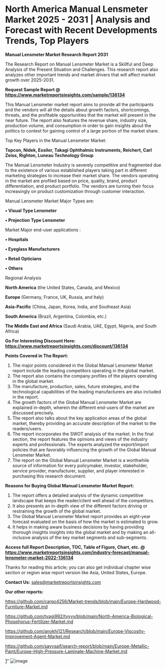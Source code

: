 # North America Manual Lensmeter Market 2025 - 2031 | Analysis and Forecast with Recent Developments Trends, Top Players

<strong>Manual Lensmeter Market Research Report 2031</strong>

The Research Report on Manual Lensmeter Market is a Skillful and Deep Analysis of the Present Situation and Challenges. This research report also analyzes other important trends and market drivers that will affect market growth over 2025-2031.

<strong>Request Sample Report @ <a href=https://www.marketreportsinsights.com/sample/136134>https://www.marketreportsinsights.com/sample/136134</a></strong>

This Manual Lensmeter market report aims to provide all the participants and the vendors will all the details about growth factors, shortcomings, threats, and the profitable opportunities that the market will present in the near future. The report also features the revenue share, industry size, production volume, and consumption in order to gain insights about the politics to contest for gaining control of a large portion of the market share.

Top Key Players in the Manual Lensmeter Market:

<strong>Topcon, Nidek, Essilor, Takagi Ophthalmic Instruments, Reichert, Carl Zeiss, Righton, Luneau Technology Group</strong>

The Manual Lensmeter Industry is severely competitive and fragmented due to the existence of various established players taking part in different marketing strategies to increase their market share. The vendors operating in the market are profiled based on price, quality, brand, product differentiation, and product portfolio. The vendors are turning their focus increasingly on product customization through customer interaction.

Manual Lensmeter Market Major Types are:

<strong>• Visual Type Lensmeter

• Projection Type Lensmeter</strong>

Market Major end-user applications :

<strong>• Hospitals

• Eyeglass Manufacturers

• Retail Opticians

• Others</strong>

Regional Analysis

</u><strong><b>North America</b></strong> (the United States, Canada, and Mexico)

<strong><b>Europe </b></strong>(Germany, France, UK, Russia, and Italy)

<strong><b>Asia-Pacific</b></strong> (China, Japan, Korea, India, and Southeast Asia)

<strong><b>South America</b></strong> (Brazil, Argentina, Colombia, etc.)

<strong><b>The Middle East and Africa</b></strong> (Saudi Arabia, UAE, Egypt, Nigeria, and South Africa)

<strong>Go For Interesting Discount Here: <a href=https://www.marketreportsinsights.com/discount/136134>https://www.marketreportsinsights.com/discount/136134</a></strong>

<strong>Points Covered in The Report:</strong>
<ol>
  <li>The major points considered in the Global Manual Lensmeter Market report include the leading competitors operating in the global market.</li>
  <li>The report also contains the company profiles of the players operating in the global market.</li>
  <li>The manufacture, production, sales, future strategies, and the technological capabilities of the leading manufacturers are also included in the report.</li>
  <li>The growth factors of the Global Manual Lensmeter Market are explained in-depth, wherein the different end-users of the market are discussed precisely.</li>
  <li>The report also talks about the key application areas of the global market, thereby providing an accurate description of the market to the readers/users.</li>
  <li>The report incorporates the SWOT analysis of the market. In the final section, the report features the opinions and views of the industry experts and professionals. The experts analyzed the export/import policies that are favorably influencing the growth of the Global Manual Lensmeter Market.</li>
  <li>The report on the Global Manual Lensmeter Market is a worthwhile source of information for every policymaker, investor, stakeholder, service provider, manufacturer, supplier, and player interested in purchasing this research document.</li>
</ol>
<strong>Reasons for Buying Global Manual Lensmeter Market Report:</strong>

<ol>
  <li>The report offers a detailed analysis of the dynamic competitive landscape that keeps the reader/client well ahead of the competitors.</li>
  <li>It also presents an in-depth view of the different factors driving or restraining the growth of the global market.</li>
  <li>The Global Manual Lensmeter Market report provides an eight-year forecast evaluated on the basis of how the market is estimated to grow.</li>
  <li>It helps in making aware business decisions by having providing thorough insights insights into the global market and by making an all-inclusive analysis of the key market segments and sub-segments.</li>
</ol>
<strong>Access full Report Description, TOC, Table of Figure, Chart, etc. @ <a href=https://www.marketreportsinsights.com/industry-forecast/manual-lensmeter-market-2022-136134>https://www.marketreportsinsights.com/industry-forecast/manual-lensmeter-market-2022-136134</a></strong>


Thanks for reading this article; you can also get individual chapter wise section or region wise report version like Asia, United States, Europe.

<strong>Contact Us:</strong>
sales@marketreportsinsights.com

<strong>Our other reports:</strong>

<a href=https://github.com/cargo4256/Market-trends/blob/main/Europe-Hardwood-Furniture-Market.md>https://github.com/cargo4256/Market-trends/blob/main/Europe-Hardwood-Furniture-Market.md</a>

<a href=https://github.com/tyagi992/tyyyy/blob/main/North-America-Biological-Phosphorus-Fertilizer-Market.md>https://github.com/tyagi992/tyyyy/blob/main/North-America-Biological-Phosphorus-Fertilizer-Market.md</a>

<a href=https://github.com/anokhi121/Research/blob/main/Europe-Viscosity-Improvement-Agent-Market.md>https://github.com/anokhi121/Research/blob/main/Europe-Viscosity-Improvement-Agent-Market.md</a>

<a href=https://github.com/sayysaif/search-report/blob/main/Europe-Metallic-Paint/Europe-High-Pressure-Laminate-Machine-Market.md>https://github.com/sayysaif/search-report/blob/main/Europe-Metallic-Paint/Europe-High-Pressure-Laminate-Machine-Market.md</a>

<a href=1>1</a>"
![image](https://github.com/user-attachments/assets/10b878fd-e88f-472a-9bbc-4879eaa82bfa)
